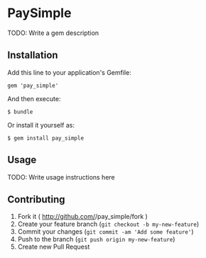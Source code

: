 # PaySimple

TODO: Write a gem description

## Installation

Add this line to your application's Gemfile:

    gem 'pay_simple'

And then execute:

    $ bundle

Or install it yourself as:

    $ gem install pay_simple

## Usage

TODO: Write usage instructions here

## Contributing

1. Fork it ( http://github.com/<my-github-username>/pay_simple/fork )
2. Create your feature branch (`git checkout -b my-new-feature`)
3. Commit your changes (`git commit -am 'Add some feature'`)
4. Push to the branch (`git push origin my-new-feature`)
5. Create new Pull Request
